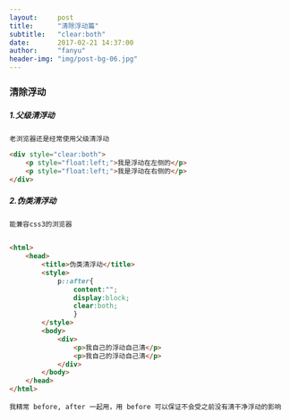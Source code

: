 ```yaml
---
layout:     post
title:      "清除浮动篇"
subtitle:   "clear:both"
date:       2017-02-21 14:37:00
author:     "fanyu"
header-img: "img/post-bg-06.jpg"
---
```

### 清除浮动

##### 1.父级清浮动

` 老浏览器还是经常使用父级清浮动 `

``` html
<div style="clear:both">
    <p style="float:left;">我是浮动在左侧的</p>
    <p style="float:left;">我是浮动在右侧的</p>
</div>

```
##### 2.伪类清浮动

` 能兼容css3的浏览器 `

```  html

<html>
    <head>
        <title>伪类清浮动</title>
        <style>
            p::after{
                content:"";
                display:block;
                clear:both;
                }
        </style>
        <body>
            <div>
                <p>我自己的浮动自己清</p>
                <p>我自己的浮动自己清</p>
            </div>
        </body>
    </head>
</html>

```
` 我精常 before, after 一起用，用 before 可以保证不会受之前没有清干净浮动的影响 `

    



